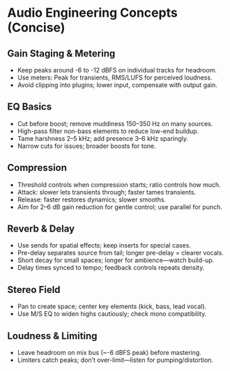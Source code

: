 # Audio Engineering Concepts (Concise)

## Gain Staging & Metering
- Keep peaks around -6 to -12 dBFS on individual tracks for headroom.
- Use meters: Peak for transients, RMS/LUFS for perceived loudness.
- Avoid clipping into plugins; lower input, compensate with output gain.

## EQ Basics
- Cut before boost; remove muddiness 150–350 Hz on many sources.
- High-pass filter non-bass elements to reduce low-end buildup.
- Tame harshness 2–5 kHz; add presence 3–6 kHz sparingly.
- Narrow cuts for issues; broader boosts for tone.

## Compression
- Threshold controls when compression starts; ratio controls how much.
- Attack: slower lets transients through; faster tames transients.
- Release: faster restores dynamics; slower smooths.
- Aim for 2–6 dB gain reduction for gentle control; use parallel for punch.

## Reverb & Delay
- Use sends for spatial effects; keep inserts for special cases.
- Pre-delay separates source from tail; longer pre-delay = clearer vocals.
- Short decay for small spaces; longer for ambience—watch build-up.
- Delay times synced to tempo; feedback controls repeats density.

## Stereo Field
- Pan to create space; center key elements (kick, bass, lead vocal).
- Use M/S EQ to widen highs cautiously; check mono compatibility.

## Loudness & Limiting
- Leave headroom on mix bus (~-6 dBFS peak) before mastering.
- Limiters catch peaks; don’t over-limit—listen for pumping/distortion.

